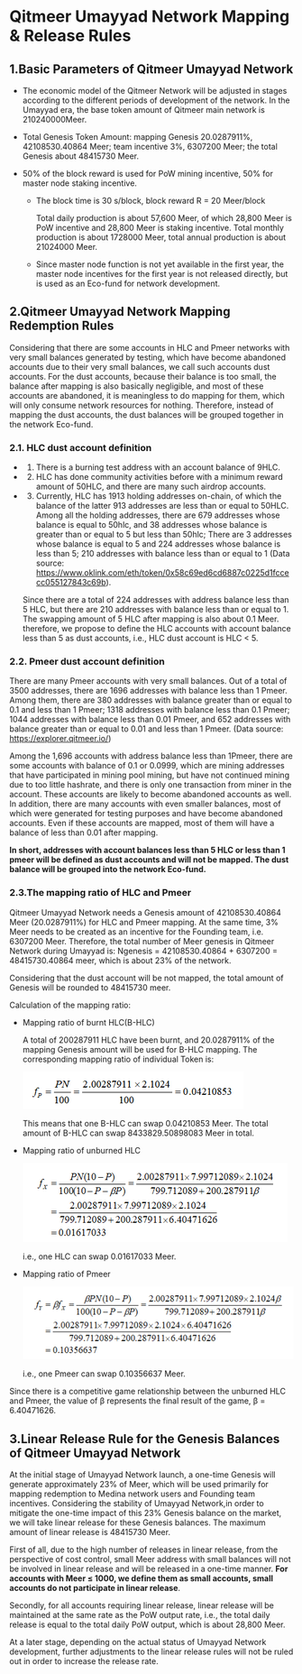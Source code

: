 # Qitmeer Umayyad Network Mapping & Release Rules

## 1.Basic Parameters of Qitmeer Umayyad Network

- The economic model of the Qitmeer Network will be adjusted in stages according to the different periods of development of the network. In the Umayyad era, the base token amount of Qitmeer main network is 210240000Meer. 

- Total Genesis Token Amount: mapping Genesis 20.0287911%, 42108530.40864 Meer; team incentive 3%, 6307200 Meer; the total Genesis about 48415730 Meer.

- 50% of the block reward is used for PoW mining incentive, 50% for master node staking incentive.

  - The block time is 30 s/block, block reward R = 20 Meer/block

    Total daily production is about 57,600 Meer, of which 28,800 Meer is PoW incentive and 28,800 Meer is staking incentive. Total monthly production is about 1728000 Meer, total annual production is about 21024000 Meer.
    
  - Since master node function is not yet available in the first year, the master node incentives for the first year is not released directly, but is used as an Eco-fund for network development.
   
## 2.Qitmeer Umayyad Network Mapping Redemption Rules


Considering that there are some accounts in HLC and Pmeer networks with very small balances generated by testing, which have become abandoned accounts due to their very small balances, we call such accounts dust accounts. For the dust accounts, because their balance is too small, the balance after mapping is also basically negligible, and most of these accounts are abandoned, it is meaningless to do mapping for them, which will only consume network resources for nothing. Therefore, instead of mapping the dust accounts, the dust balances will be grouped together in the network Eco-fund.

### 2.1. HLC dust account definition

- 1) There is a burning test address with an account balance of 9HLC.

- 2) HLC has done community activities before with a minimum reward amount of 50HLC, and there are many such airdrop accounts.

- 3) Currently, HLC has 1913 holding addresses on-chain, of which the balance of the latter 913 addresses are less than or equal to 50HLC. Among all the holding addresses, there are 679 addresses whose balance is equal to 50hlc, and 38 addresses whose balance is greater than or equal to 5 but less than 50hlc; There are 3 addresses whose balance is equal to 5 and 224 addresses whose balance is less than 5; 210 addresses with balance less than or equal to 1 (Data source: 
   https://www.oklink.com/eth/token/0x58c69ed6cd6887c0225d1fccecc055127843c69b).
   
  Since there are a total of 224 addresses with address balance less than 5 HLC, but there are 210 addresses with balance less than or equal to 1. The swapping amount of 5 HLC after mapping is also about 0.1 Meer. therefore, we propose to define the HLC accounts with account balance less than 5 as dust accounts, i.e., HLC dust account is HLC < 5.

### 2.2. Pmeer dust account definition

There are many Pmeer accounts with very small balances. Out of a total of 3500 addresses, there are 1696 addresses with balance less than 1 Pmeer. Among them, there are 380 addresses with balance greater than or equal to 0.1 and less than 1 Pmeer; 1318 addresses with balance less than 0.1 Pmeer; 1044 addresses with balance less than 0.01 Pmeer, and 652 addresses with balance greater than or equal to 0.01 and less than 1 Pmeer. (Data source: https://explorer.qitmeer.io/)

Among the 1,696 accounts with address balance less than 1Pmeer, there are some accounts with balance of 0.1 or 0.0999, which are mining addresses that have participated in mining pool mining, but have not continued mining due to too little hashrate, and there is only one transaction from miner in the account. These accounts are likely to become abandoned accounts as well. In addition, there are many accounts with even smaller balances, most of which were generated for testing purposes and have become abandoned accounts. Even if these accounts are mapped, most of them will have a balance of less than 0.01 after mapping.

**In short, addresses with account balances less than 5 HLC or less than 1 pmeer will be defined as dust accounts and will not be mapped. The dust balance will be grouped into the network Eco-fund.**
   
### 2.3.The mapping ratio of HLC and Pmeer

Qitmeer Umayyad Network needs a Genesis amount of 42108530.40864 Meer (20.0287911%) for HLC and Pmeer mapping. At the same time, 3% Meer needs to be created as an incentive for the Founding team, i.e. 6307200 Meer. Therefore, the total number of Meer genesis in Qitmeer Network during Umayyad is: Ngenesis = 42108530.40864 + 6307200 = 48415730.40864 meer, which is about 23% of the network.

Considering that the dust account will be not mapped, the total amount of Genesis will be rounded to 48415730 meer.

Calculation of the mapping ratio:

- Mapping ratio of burnt HLC(B-HLC)

  A total of 200287911 HLC have been burnt, and 20.0287911% of the mapping Genesis amount will be used for B-HLC mapping. The corresponding mapping ratio of individual Token is: 
  
  ![](../image/Umayyad/fp.png)
  
  This means that one B-HLC can swap 0.04210853 Meer. The total amount of B-HLC can swap 8433829.50898083 Meer in total.
  
- Mapping ratio of unburned HLC

  ![](../image/Umayyad/fx.png)
  
  i.e., one HLC can swap 0.01617033 Meer.
  
- Mapping ratio of Pmeer

  ![](../image/Umayyad/fy.png)
  
  i.e., one Pmeer can swap 0.10356637 Meer.
  
Since there is a competitive game relationship between the unburned HLC and Pmeer, the value of β represents the final result of the game, β = 6.40471626.

## 3.Linear Release Rule for the Genesis Balances of Qitmeer Umayyad Network 

At the initial stage of Umayyad Network launch, a one-time Genesis will generate approximately 23% of Meer, which will be used primarily for mapping redemption to Medina network users and Founding team incentives. Considering the stability of Umayyad Network,in order to mitigate the one-time impact of this 23% Genesis balance on the market, we will take linear release for these Genesis balances. The maximum amount of linear release is 48415730 Meer.

First of all, due to the high number of releases in linear release, from the perspective of cost control, small Meer address with small balances will not be involved in linear release and will be released in a one-time manner. **For accounts with Meer ≤ 1000, we define them as small accounts, small accounts do not participate in linear release**.

Secondly, for all accounts requiring linear release, linear release will be maintained at the same rate as the PoW output rate, i.e., the total daily release is equal to the total daily PoW output, which is about 28,800 Meer.

At a later stage, depending on the actual status of Umayyad Network development, further adjustments to the linear release rules will not be ruled out in order to increase the release rate.

